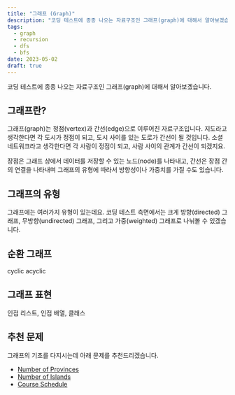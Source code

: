 ```yaml
---
title: "그래프 (Graph)"
description: "코딩 테스트에 종종 나오는 자료구조인 그래프(graph)에 대해서 알아보겠습니다."
tags:
  - graph
  - recursion
  - dfs
  - bfs
date: 2023-05-02
draft: true
---
```


코딩 테스트에 종종 나오는 자료구조인 그래프(graph)에 대해서 알아보겠습니다.

## 그래프란?

그래프(graph)는 정점(vertex)과 간선(edge)으로 이루어진 자료구조입니다.
지도라고 생각한다면 각 도시가 정점이 되고, 도시 사이를 있는 도로가 간선이 될 것입니다.
소셜 네트워크라고 생각한다면 각 사람이 정점이 되고, 사람 사이의 관계가 간선이 되겠지요.

장점은 그래프 상에서 데이터를 저장할 수 있는 노드(node)를 나타내고, 간선은 장점 간의 연결을 나타내며 그래프의 유형에 따라서 방향성이나 가중치를 가질 수도 있습니다.

## 그래프의 유형

그래프에는 여러가지 유형이 있는데요.
코딩 테스트 측면에서는 크게 방향(directed) 그래프, 무방향(undirected) 그래프, 그리고 가중(weighted) 그래프로 나눠볼 수 있겠습니다.

## 순환 그래프

cyclic
acyclic

## 그래프 표현

인접 리스트, 인접 배열, 클래스

## 추천 문제

그래프의 기초를 다지시는데 아래 문제를 추천드리겠습니다.

- [Number of Provinces](/problems/number-of-provinces/)
- [Number of Islands](/problems/number-of-islands/)
- [Course Schedule](/problems/course-schedule/)
